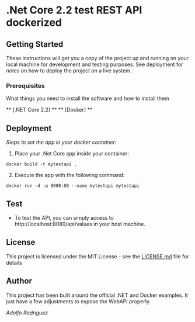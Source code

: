 # .Net Core 2.2 test REST API dockerized

## Getting Started

These instructions will get you a copy of the project up and running on your local machine for development and testing purposes. See deployment for notes on how to deploy the project on a live system.

### Prerequisites

What things you need to install the software and how to install them

** [.NET Core 2.2] **
** [Docker] **

## Deployment

*Steps to set the app in your docker container:*

1. Place your .Net Core app inside your container:

```
docker build -t mytestapi . 
```

2. Execute the app with the following command:

```
docker run -d -p 8080:80 --name mytestapi mytestapi               

```

## Test

* To test the API, you can simply access to http://localhost:8080/api/values in your host machine.

## License

This project is licensed under the MIT License - see the [LICENSE.md](LICENSE.md) file for details

## Author

This project has been built around the official .NET and Docker examples.
It just have a few adjustments to expose the WebAPI properly.


*Adolfo Rodriguez*


